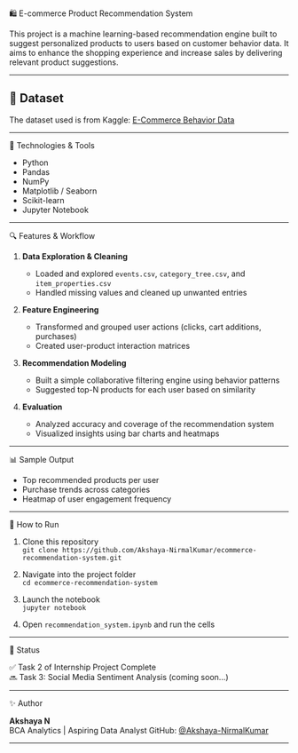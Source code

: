 🛍️ E-commerce Product Recommendation System

This project is a machine learning-based recommendation engine built to suggest personalized products to users based on customer behavior data. It aims to enhance the shopping experience and increase sales by delivering relevant product suggestions.

---

## 📂 Dataset

The dataset used is from Kaggle:
[E-Commerce Behavior Data](https://www.kaggle.com/datasets/mkechinov/ecommerce-behavior-data-from-multi-category-store)

---

 🧠 Technologies & Tools

- Python
- Pandas
- NumPy
- Matplotlib / Seaborn
- Scikit-learn
- Jupyter Notebook

---

🔍 Features & Workflow

1. **Data Exploration & Cleaning**
   - Loaded and explored `events.csv`, `category_tree.csv`, and `item_properties.csv`
   - Handled missing values and cleaned up unwanted entries

2. **Feature Engineering**
   - Transformed and grouped user actions (clicks, cart additions, purchases)
   - Created user-product interaction matrices

3. **Recommendation Modeling**
   - Built a simple collaborative filtering engine using behavior patterns
   - Suggested top-N products for each user based on similarity

4. **Evaluation**
   - Analyzed accuracy and coverage of the recommendation system
   - Visualized insights using bar charts and heatmaps

---
 📊 Sample Output

- Top recommended products per user
- Purchase trends across categories
- Heatmap of user engagement frequency

---

 🚀 How to Run

1. Clone this repository  
   `git clone https://github.com/Akshaya-NirmalKumar/ecommerce-recommendation-system.git`

2. Navigate into the project folder  
   `cd ecommerce-recommendation-system`

3. Launch the notebook  
   `jupyter notebook`

4. Open `recommendation_system.ipynb` and run the cells

---

 📌 Status

✅ Task 2 of Internship Project Complete  
🔜 Task 3: Social Media Sentiment Analysis (coming soon...)

---

 ✨ Author

**Akshaya N**  
BCA Analytics | Aspiring Data Analyst
GitHub: [@Akshaya-NirmalKumar](https://github.com/Akshaya-NirmalKumar)

---

